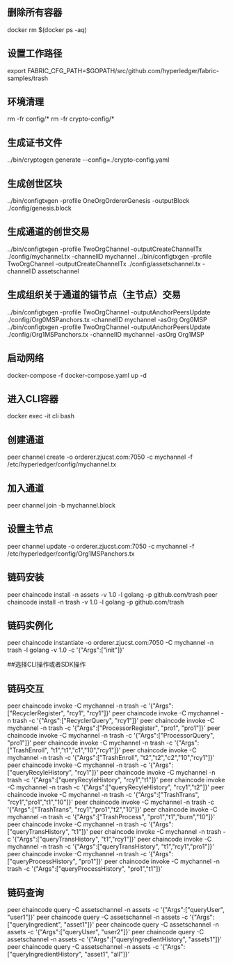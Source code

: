 ## 删除所有容器
docker rm $(docker ps -aq)

## 设置工作路径
export FABRIC_CFG_PATH=$GOPATH/src/github.com/hyperledger/fabric-samples/trash


## 环境清理
rm -fr config/*
rm -fr crypto-config/*

## 生成证书文件
../bin/cryptogen generate --config=./crypto-config.yaml

## 生成创世区块
../bin/configtxgen -profile OneOrgOrdererGenesis -outputBlock ./config/genesis.block

## 生成通道的创世交易
../bin/configtxgen -profile TwoOrgChannel -outputCreateChannelTx ./config/mychannel.tx -channelID mychannel
../bin/configtxgen -profile TwoOrgChannel -outputCreateChannelTx ./config/assetschannel.tx -channelID assetschannel

## 生成组织关于通道的锚节点（主节点）交易
../bin/configtxgen -profile TwoOrgChannel -outputAnchorPeersUpdate ./config/Org0MSPanchors.tx -channelID mychannel -asOrg Org0MSP
../bin/configtxgen -profile TwoOrgChannel -outputAnchorPeersUpdate ./config/Org1MSPanchors.tx -channelID mychannel -asOrg Org1MSP

## 启动网络
docker-compose -f docker-compose.yaml up -d

## 进入CLI容器
docker exec -it cli bash

## 创建通道
peer channel create -o orderer.zjucst.com:7050 -c mychannel -f /etc/hyperledger/config/mychannel.tx

## 加入通道
peer channel join -b mychannel.block

## 设置主节点
peer channel update -o orderer.zjucst.com:7050 -c mychannel -f /etc/hyperledger/config/Org1MSPanchors.tx

## 链码安装
peer chaincode install -n assets -v 1.0 -l golang -p github.com/trash
peer chaincode install -n trash -v 1.0 -l golang -p github.com/trash


## 链码实例化

peer chaincode instantiate -o orderer.zjucst.com:7050 -C mychannel -n trash -l golang -v 1.0 -c '{"Args":["init"]}'


##选择CLI操作或者SDK操作
## 链码交互
peer chaincode invoke -C mychannel -n trash -c '{"Args":["RecyclerRegister", "rcy1", "rcy1"]}'
peer chaincode invoke -C mychannel -n trash -c '{"Args":["RecyclerQuery", "rcy1"]}'
peer chaincode invoke -C mychannel -n trash -c '{"Args":["ProcessorRegister", "pro1", "pro1"]}'
peer chaincode invoke -C mychannel -n trash -c '{"Args":["ProcessorQuery", "pro1"]}'
peer chaincode invoke -C mychannel -n trash -c '{"Args":["TrashEnroll", "t1","t1","c1","10","rcy1"]}'
peer chaincode invoke -C mychannel -n trash -c '{"Args":["TrashEnroll", "t2","t2","c2","10","rcy1"]}'
peer chaincode invoke -C mychannel -n trash -c '{"Args":["queryRecyleHistory", "rcy1"]}'
peer chaincode invoke -C mychannel -n trash -c '{"Args":["queryRecyleHistory", "rcy1","t1"]}'
peer chaincode invoke -C mychannel -n trash -c '{"Args":["queryRecyleHistory", "rcy1","t2"]}'
peer chaincode invoke -C mychannel -n trash -c '{"Args":["TrashTrans", "rcy1","pro1","t1","10"]}'
peer chaincode invoke -C mychannel -n trash -c '{"Args":["TrashTrans", "rcy1","pro1","t2","10"]}'
peer chaincode invoke -C mychannel -n trash -c '{"Args":["TrashProcess", "pro1","t1","burn","10"]}'
peer chaincode invoke -C mychannel -n trash -c '{"Args":["queryTransHistory", "t1"]}'
peer chaincode invoke -C mychannel -n trash -c '{"Args":["queryTransHistory", "t1","rcy1"]}'
peer chaincode invoke -C mychannel -n trash -c '{"Args":["queryTransHistory", "t1","rcy1","pro1"]}'
peer chaincode invoke -C mychannel -n trash -c '{"Args":["queryProcessHistory", "pro1"]}'
peer chaincode invoke -C mychannel -n trash -c '{"Args":["queryProcessHistory", "pro1","t1"]}'



## 链码查询
peer chaincode query -C assetschannel -n assets -c '{"Args":["queryUser", "user1"]}'
peer chaincode query -C assetschannel -n assets -c '{"Args":["queryIngredient", "asset1"]}'
peer chaincode query -C assetschannel -n assets -c '{"Args":["queryUser", "user2"]}'
peer chaincode query -C assetschannel -n assets -c '{"Args":["queryIngredientHistory", "assets1"]}'
peer chaincode query -C assetschannel -n assets -c '{"Args":["queryIngredientHistory", "asset1", "all"]}'

